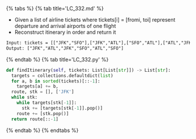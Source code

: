 {% tabs %}
{% tab title='LC_332.md' %}

* Given a list of airline tickets where tickets[i] = [fromi, toi] represent departure and arrival airports of one flight
* Reconstruct itinerary in order and return it

```txt
Input: tickets = [["JFK","SFO"],["JFK","ATL"],["SFO","ATL"],["ATL","JFK"],["ATL","SFO"]]
Output: ["JFK","ATL","JFK","SFO","ATL","SFO"]
```

{% endtab %}
{% tab title='LC_332.py' %}

```py
def findItinerary(self, tickets: List[List[str]]) -> List[str]:
  targets = collections.defaultdict(list)
  for a, b in sorted(tickets)[::-1]:
    targets[a] += b,
  route, stk = [], ['JFK']
  while stk:
    while targets[stk[-1]]:
      stk += [targets[stk[-1]].pop()]
    route += [stk.pop()]
  return route[::-1]
```

{% endtab %}
{% endtabs %}
